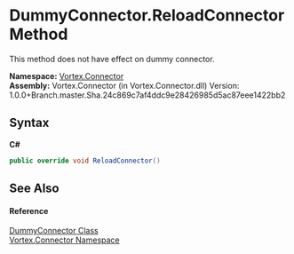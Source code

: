# DummyConnector.ReloadConnector Method 
 

This method does not have effect on dummy connector.

**Namespace:**&nbsp;<a href="N_Vortex_Connector.md">Vortex.Connector</a><br />**Assembly:**&nbsp;Vortex.Connector (in Vortex.Connector.dll) Version: 1.0.0+Branch.master.Sha.24c869c7af4ddc9e28426985d5ac87eee1422bb2

## Syntax

**C#**<br />
``` C#
public override void ReloadConnector()
```


## See Also


#### Reference
<a href="T_Vortex_Connector_DummyConnector.md">DummyConnector Class</a><br /><a href="N_Vortex_Connector.md">Vortex.Connector Namespace</a><br />